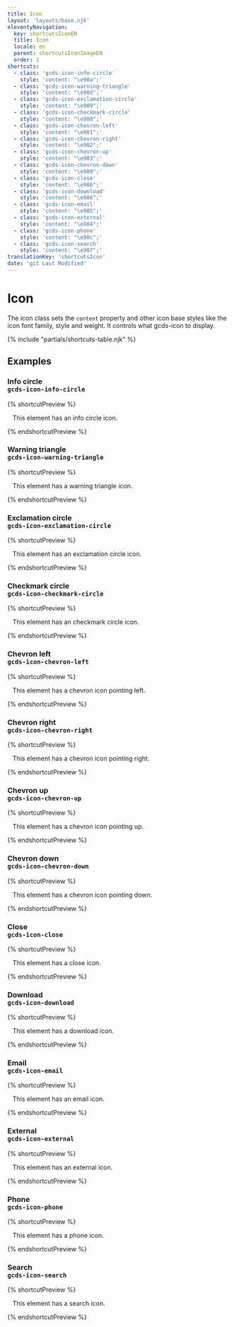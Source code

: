 ```yaml
---
title: Icon
layout: 'layouts/base.njk'
eleventyNavigation:
  key: shortcutsIconEN
  title: Icon
  locale: en
  parent: shortcutsIconImageEN
  order: 1
shortcuts:
  - class: 'gcds-icon-info-circle'
    style: 'content: "\e90a";'
  - class: 'gcds-icon-warning-triangle'
    style: 'content: "\e90d";'
  - class: 'gcds-icon-exclamation-circle'
    style: 'content: "\e909";'
  - class: 'gcds-icon-checkmark-circle'
    style: 'content: "\e908";'
  - class: 'gcds-icon-chevron-left'
    style: 'content: "\e901";'
  - class: 'gcds-icon-chevron-right'
    style: 'content: "\e902";'
  - class: 'gcds-icon-chevron-up'
    style: 'content: "\e903";'
  - class: 'gcds-icon-chevron-down'
    style: 'content: "\e900";'
  - class: 'gcds-icon-close'
    style: 'content: "\e90b";'
  - class: 'gcds-icon-download'
    style: 'content: "\e906";'
  - class: 'gcds-icon-email'
    style: 'content: "\e905";'
  - class: 'gcds-icon-external'
    style: 'content: "\e904";'
  - class: 'gcds-icon-phone'
    style: 'content: "\e90c";'
  - class: 'gcds-icon-search'
    style: 'content: "\e907";'
translationKey: 'shortcutsIcon'
date: 'git Last Modified'
---
```


# Icon

The icon class sets the `content` property and other icon base styles like the icon font family, style and weight. It controls what <gcds-link href="{{ links.icon }}">gcds-icon</gcds-link> to display.

{% include "partials/shortcuts-table.njk" %}

## Examples

### Info circle<br/>`gcds-icon-info-circle`

{% shortcutPreview %}

<p>
  <span class="gcds-icon-info-circle"></span> This element has an info circle icon.
</p>
{% endshortcutPreview %}

### Warning triangle<br/>`gcds-icon-warning-triangle`

{% shortcutPreview %}

<p>
  <span class="gcds-icon-warning-triangle"></span> This element has a warning triangle icon.
</p>
{% endshortcutPreview %}

### Exclamation circle<br/>`gcds-icon-exclamation-circle`

{% shortcutPreview %}

<p>
  <span class="gcds-icon-exclamation-circle"></span> This element has an exclamation circle icon.
</p>
{% endshortcutPreview %}

### Checkmark circle<br/>`gcds-icon-checkmark-circle`

{% shortcutPreview %}

<p>
  <span class="gcds-icon-checkmark-circle"></span> This element has an checkmark circle icon.
</p>
{% endshortcutPreview %}

### Chevron left<br/>`gcds-icon-chevron-left`

{% shortcutPreview %}

<p>
  <span class="gcds-icon-chevron-left"></span> This element has a chevron icon pointing left.
</p>
{% endshortcutPreview %}

### Chevron right<br/>`gcds-icon-chevron-right`

{% shortcutPreview %}

<p>
  <span class="gcds-icon-chevron-right"></span> This element has a chevron icon pointing right.
</p>
{% endshortcutPreview %}

### Chevron up<br/>`gcds-icon-chevron-up`

{% shortcutPreview %}

<p>
  <span class="gcds-icon-chevron-up"></span> This element has a chevron icon pointing up.
</p>
{% endshortcutPreview %}

### Chevron down<br/>`gcds-icon-chevron-down`

{% shortcutPreview %}

<p>
  <span class="gcds-icon-chevron-down"></span> This element has a chevron icon pointing down.
</p>
{% endshortcutPreview %}

### Close <br/>`gcds-icon-close`

{% shortcutPreview %}

<p>
  <span class="gcds-icon-close"></span> This element has a close icon.
</p>
{% endshortcutPreview %}

### Download <br/>`gcds-icon-download`

{% shortcutPreview %}

<p>
  <span class="gcds-icon-download"></span> This element has a download icon.
</p>
{% endshortcutPreview %}

### Email <br/>`gcds-icon-email`

{% shortcutPreview %}

<p>
  <span class="gcds-icon-email"></span> This element has an email icon.
</p>
{% endshortcutPreview %}

### External <br/>`gcds-icon-external`

{% shortcutPreview %}

<p>
  <span class="gcds-icon-external"></span> This element has an external icon.
</p>
{% endshortcutPreview %}

### Phone <br/>`gcds-icon-phone`

{% shortcutPreview %}

<p>
  <span class="gcds-icon-phone"></span> This element has a phone icon.
</p>
{% endshortcutPreview %}

### Search <br/>`gcds-icon-search`

{% shortcutPreview %}

<p>
  <span class="gcds-icon-search"></span> This element has a search icon.
</p>
{% endshortcutPreview %}

